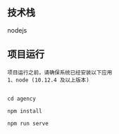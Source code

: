 ## 技术栈

nodejs

## 项目运行

```
项目运行之前，请确保系统已经安装以下应用
1、node (10.12.4 及以上版本)
```

```

cd agency

npm install

npm run serve

```
